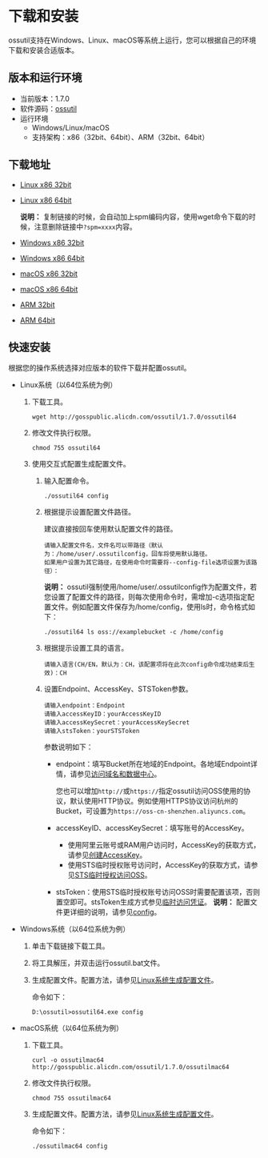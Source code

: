 # 下载和安装

ossutil支持在Windows、Linux、macOS等系统上运行，您可以根据自己的环境下载和安装合适版本。

## 版本和运行环境

-   当前版本：1.7.0
-   软件源码：[ossutil](https://github.com/aliyun/ossutil)
-   运行环境
    -   Windows/Linux/macOS
    -   支持架构：x86（32bit、64bit）、ARM（32bit、64bit）

## 下载地址

-   [Linux x86 32bit](https://gosspublic.alicdn.com/ossutil/1.7.0/ossutil32)
-   [Linux x86 64bit](https://gosspublic.alicdn.com/ossutil/1.7.0/ossutil64)

    **说明：** 复制链接的时候，会自动加上spm编码内容，使用wget命令下载的时候，注意删除链接中`?spm=xxxx`内容。

-   [Windows x86 32bit](https://gosspublic.alicdn.com/ossutil/1.7.0/ossutil32.zip)
-   [Windows x86 64bit](https://gosspublic.alicdn.com/ossutil/1.7.0/ossutil64.zip)
-   [macOS x86 32bit](https://gosspublic.alicdn.com/ossutil/1.7.0/ossutilmac32)
-   [macOS x86 64bit](https://gosspublic.alicdn.com/ossutil/1.7.0/ossutilmac64)
-   [ARM 32bit](https://gosspublic.alicdn.com/ossutil/1.7.0/ossutilarm32)
-   [ARM 64bit](https://gosspublic.alicdn.com/ossutil/1.7.0/ossutilarm64)

## 快速安装

根据您的操作系统选择对应版本的软件下载并配置ossutil。

-   Linux系统（以64位系统为例）
    1.  下载工具。

        ```
        wget http://gosspublic.alicdn.com/ossutil/1.7.0/ossutil64                           
        ```

    2.  修改文件执行权限。

        ```
        chmod 755 ossutil64
        ```

    3.  使用交互式配置生成配置文件。

        1.  输入配置命令。

            ```
            ./ossutil64 config
            ```

        2.  根据提示设置配置文件路径。

            建议直接按回车使用默认配置文件的路径。

            ```
            请输入配置文件名，文件名可以带路径（默认为：/home/user/.ossutilconfig，回车将使用默认路径。
            如果用户设置为其它路径，在使用命令时需要将--config-file选项设置为该路径）： 
            ```

            **说明：** ossutil强制使用/home/user/.ossutilconfig作为配置文件，若您设置了配置文件的路径，则每次使用命令时，需增加-c选项指定配置文件。例如配置文件保存为/home/config，使用ls时，命令格式如下：

            ```
            ./ossutil64 ls oss://examplebucket -c /home/config
            ```

        3.  根据提示设置工具的语言。

            ```
            请输入语言(CH/EN，默认为：CH，该配置项将在此次config命令成功结束后生效)：CH 
            ```

        4.  设置Endpoint、AccessKey、STSToken参数。

            ```
            请输入endpoint：Endpoint
            请输入accessKeyID：yourAccessKeyID 
            请输入accessKeySecret：yourAccessKeySecret
            请输入stsToken：yourSTSToken
            ```

            参数说明如下：

            -   endpoint：填写Bucket所在地域的Endpoint。各地域Endpoint详情，请参见[访问域名和数据中心](/cn.zh-CN/开发指南/访问域名（Endpoint）/访问域名和数据中心.md)。

                您也可以增加`http://`或`https://`指定ossutil访问OSS使用的协议，默认使用HTTP协议。例如使用HTTPS协议访问杭州的Bucket，可设置为`https://oss-cn-shenzhen.aliyuncs.com`。

            -   accessKeyID、accessKeySecret：填写账号的AccessKey。
                -   使用阿里云账号或RAM用户访问时，AccessKey的获取方式，请参见[创建AccessKey]()。
                -   使用STS临时授权账号访问时，AccessKey的获取方式，请参见[STS临时授权访问OSS](/cn.zh-CN/开发指南/数据安全/访问控制/STS临时授权访问OSS.md)。
            -   stsToken：使用STS临时授权账号访问OSS时需要配置该项，否则置空即可。stsToken生成方式参见[临时访问凭证](/cn.zh-CN/开发指南/对象/文件（Object）/上传文件（Object）/授权给第三方上传.md)。
        **说明：** 配置文件更详细的说明，请参见[config](/cn.zh-CN/常用工具/命令行工具ossutil/常用命令/config.md)。

-   Windows系统（以64位系统为例）
    1.  单击下载链接下载工具。
    2.  将工具解压，并双击运行ossutil.bat文件。
    3.  生成配置文件。配置方法，请参见[Linux系统生成配置文件](#li_j6f_g28_vfx)。

        命令如下：

        ```
        D:\ossutil>ossutil64.exe config
        ```

-   macOS系统（以64位系统为例）
    1.  下载工具。

        ```
        curl -o ossutilmac64 http://gosspublic.alicdn.com/ossutil/1.7.0/ossutilmac64
        ```

    2.  修改文件执行权限。

        ```
        chmod 755 ossutilmac64
        ```

    3.  生成配置文件。配置方法，请参见[Linux系统生成配置文件](#li_j6f_g28_vfx)。

        命令如下：

        ```
        ./ossutilmac64 config
        ```



